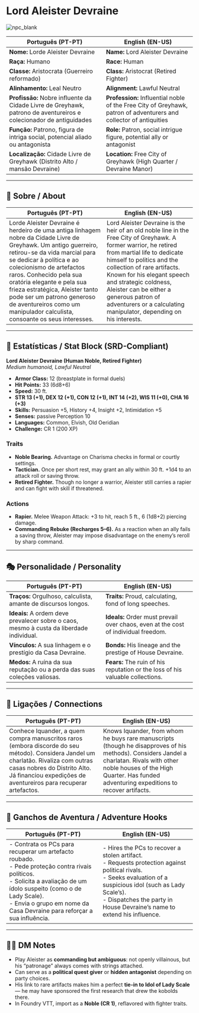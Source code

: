 # Lord Aleister Devraine
![npc_blank](assets/npc/npc_blank.png)

| **Português (PT-PT)** | **English (EN-US)** |
| --------------------- | ------------------- |
| **Nome:** Lorde Aleister Devraine | **Name:** Lord Aleister Devraine |
| **Raça:** Humano | **Race:** Human |
| **Classe:** Aristocrata (Guerreiro reformado) | **Class:** Aristocrat (Retired Fighter) |
| **Alinhamento:** Leal Neutro | **Alignment:** Lawful Neutral |
| **Profissão:** Nobre influente da Cidade Livre de Greyhawk, patrono de aventureiros e colecionador de antiguidades | **Profession:** Influential noble of the Free City of Greyhawk, patron of adventurers and collector of antiquities |
| **Função:** Patrono, figura de intriga social, potencial aliado ou antagonista | **Role:** Patron, social intrigue figure, potential ally or antagonist |
| **Localização:** Cidade Livre de Greyhawk (Distrito Alto / mansão Devraine) | **Location:** Free City of Greyhawk (High Quarter / Devraine Manor) |

---

## 📖 Sobre / About

| **Português (PT-PT)** | **English (EN-US)** |
| --------------------- | ------------------- |
| Lorde Aleister Devraine é herdeiro de uma antiga linhagem nobre da Cidade Livre de Greyhawk. Um antigo guerreiro, retirou-se da vida marcial para se dedicar à política e ao colecionismo de artefactos raros. Conhecido pela sua oratória elegante e pela sua frieza estratégica, Aleister tanto pode ser um patrono generoso de aventureiros como um manipulador calculista, consoante os seus interesses. | Lord Aleister Devraine is the heir of an old noble line in the Free City of Greyhawk. A former warrior, he retired from martial life to dedicate himself to politics and the collection of rare artifacts. Known for his elegant speech and strategic coldness, Aleister can be either a generous patron of adventurers or a calculating manipulator, depending on his interests. |

---

## 🧩 Estatísticas / Stat Block (SRD-Compliant)

**Lord Aleister Devraine (Human Noble, Retired Fighter)**  
*Medium humanoid, Lawful Neutral*

- **Armor Class:** 12 (breastplate in formal duels)  
- **Hit Points:** 33 (6d8+6)  
- **Speed:** 30 ft.  
- **STR 13 (+1), DEX 12 (+1), CON 12 (+1), INT 14 (+2), WIS 11 (+0), CHA 16 (+3)**  
- **Skills:** Persuasion +5, History +4, Insight +2, Intimidation +5  
- **Senses:** passive Perception 10  
- **Languages:** Common, Elvish, Old Oeridian  
- **Challenge:** CR 1 (200 XP)  

### Traits
- **Noble Bearing.** Advantage on Charisma checks in formal or courtly settings.  
- **Tactician.** Once per short rest, may grant an ally within 30 ft. +1d4 to an attack roll or saving throw.  
- **Retired Fighter.** Though no longer a warrior, Aleister still carries a rapier and can fight with skill if threatened.  

### Actions
- **Rapier.** Melee Weapon Attack: +3 to hit, reach 5 ft., 6 (1d8+2) piercing damage.  
- **Commanding Rebuke (Recharges 5–6).** As a reaction when an ally fails a saving throw, Aleister may impose disadvantage on the enemy’s reroll by sharp command.  

---

## 🎭 Personalidade / Personality

| **Português (PT-PT)** | **English (EN-US)** |
| --------------------- | ------------------- |
| **Traços:** Orgulhoso, calculista, amante de discursos longos. | **Traits:** Proud, calculating, fond of long speeches. |
| **Ideais:** A ordem deve prevalecer sobre o caos, mesmo à custa da liberdade individual. | **Ideals:** Order must prevail over chaos, even at the cost of individual freedom. |
| **Vínculos:** A sua linhagem e o prestígio da Casa Devraine. | **Bonds:** His lineage and the prestige of House Devraine. |
| **Medos:** A ruína da sua reputação ou a perda das suas coleções valiosas. | **Fears:** The ruin of his reputation or the loss of his valuable collections. |

---

## 🔗 Ligações / Connections

| **Português (PT-PT)** | **English (EN-US)** |
| --------------------- | ------------------- |
| Conhece Iquander, a quem compra manuscritos raros (embora discorde do seu método). Considera Jandel um charlatão. Rivaliza com outras casas nobres do Distrito Alto. Já financiou expedições de aventureiros para recuperar artefactos. | Knows Iquander, from whom he buys rare manuscripts (though he disapproves of his methods). Considers Jandel a charlatan. Rivals with other noble houses of the High Quarter. Has funded adventuring expeditions to recover artifacts. |

---

## 🎲 Ganchos de Aventura / Adventure Hooks

| **Português (PT-PT)** | **English (EN-US)** |
| --------------------- | ------------------- |
| - Contrata os PCs para recuperar um artefacto roubado.<br>- Pede proteção contra rivais políticos.<br>- Solicita a avaliação de um ídolo suspeito (como o de Lady Scale).<br>- Envia o grupo em nome da Casa Devraine para reforçar a sua influência. | - Hires the PCs to recover a stolen artifact.<br>- Requests protection against political rivals.<br>- Seeks evaluation of a suspicious idol (such as Lady Scale’s).<br>- Dispatches the party in House Devraine’s name to extend his influence. |

---

## 🧑‍💻 DM Notes

- Play Aleister as **commanding but ambiguous**: not openly villainous, but his “patronage” always comes with strings attached.  
- Can serve as a **political quest giver** or **hidden antagonist** depending on party choices.  
- His link to rare artifacts makes him a perfect **tie-in to Idol of Lady Scale** — he may have sponsored the first research that drew the kobolds there.  
- In Foundry VTT, import as a **Noble (CR 1)**, reflavored with fighter traits.  
















